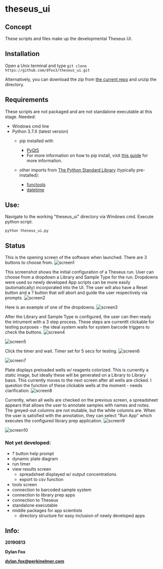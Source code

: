 # theseus_ui

## Concept
These scripts and files make up the developmental Theseus UI. 


## Installation

Open a Unix terminal and type `git clone https://github.com/dfox3/theseus_ui.git`

Alternatively, you can download the zip from [the current repo](https://github.com/dfox3/theseus_ui) and unzip the directory.

## Requirements

These scripts are not packaged and are not standalone executable at this stage. 
Needed:
 - Windows cmd line
 - Python 3.7.X (latest version)
    - pip installed with
        - [PyQt5](https://pypi.org/project/PyQt5/)
        - For more information on how to pip install, visit [this guide](https://packaging.python.org/tutorials/installing-packages/#ensure-you-can-run-pip-from-the-command-line) for more information.


     - other imports from [The Python Standard Library](https://docs.python.org/2/library/) (typically pre-installed):
        - [functools](https://docs.python.org/3/library/functools.html)
        - [datetime](https://docs.python.org/3/library/datetime.html)

## Use:

Navigate to the working "theseus_ui" directory via Windows cmd.
Execute python script.

```
python theseus_ui.py
```

## Status

This is the opening screen of the software when launched. There are 3 buttons to choose from.
![screen1](screenshots/20190813/screen1.png)

This screenshot shows the initial configuration of a Theseus run. User can choose from a dropdown a Library and Sample Type for the run. Dropdowns were used so newly developed App scripts can be more easily (automatically) incorporated into the UI. The user will also have a Reset button and a ? button that will abort and guide the user respectively via prompts.
![screen2](screenshots/20190813/screen2.png)

Here is an example of one of the dropdowns.
![screen3](screenshots/20190813/screen3.png)

After the Library and Sample Type is configured, the user can then ready the intrument with a 3 step process. These steps are currentlt clickable for testing purposes - the ideal system waits for system barcode triggers to check the buttons.
![screen4](screenshots/20190813/screen4.png)

![screen5](screenshots/20190813/screen5.png)

Click the timer and wait. Timer set for 5 secs for testing.
![screen6](screenshots/20190813/screen6.png)

![screen7](screenshots/20190813/screen7.png)

Plate displays preloaded wells w/ reagents colorized. This is currently a static image, but ideally these will be generated on a Library to Library basis. This currently moves to the next screen after all wells are clicked. I question the function of these clickable wells at the moment - needs clarification.
![screen8](screenshots/20190813/screen8.png)

Currently, when all wells are checked on the previous screen, a spreadsheet appears that allows the user to annotate samples with names and notes. The greyed-out columns are not mutable, but the white columns are. When the user is satisfied with the annotation, they can select "Run App" which executes the configured library prep application.
![screen9](screenshots/20190813/screen9.png)

![screen10](screenshots/20190813/screen10.png)

### Not yet developed:
 - ? button help prompt
 - dynamic plate diagram
 - run timer
 - view results screen
    - spreadsheet displayed w/ output concentrations
    - export to csv function
 - tools screen
 - connection to barcoded sample system
 - connection to library prep apps
 - connection to Theseus
 - standalone executable
 - middle packages for app scientists
    - directory structure for easy inclusion of newly developed apps


## Info:

**20190813**

**Dylan Fox**

**dylan.fox@perkinelmer.com**

